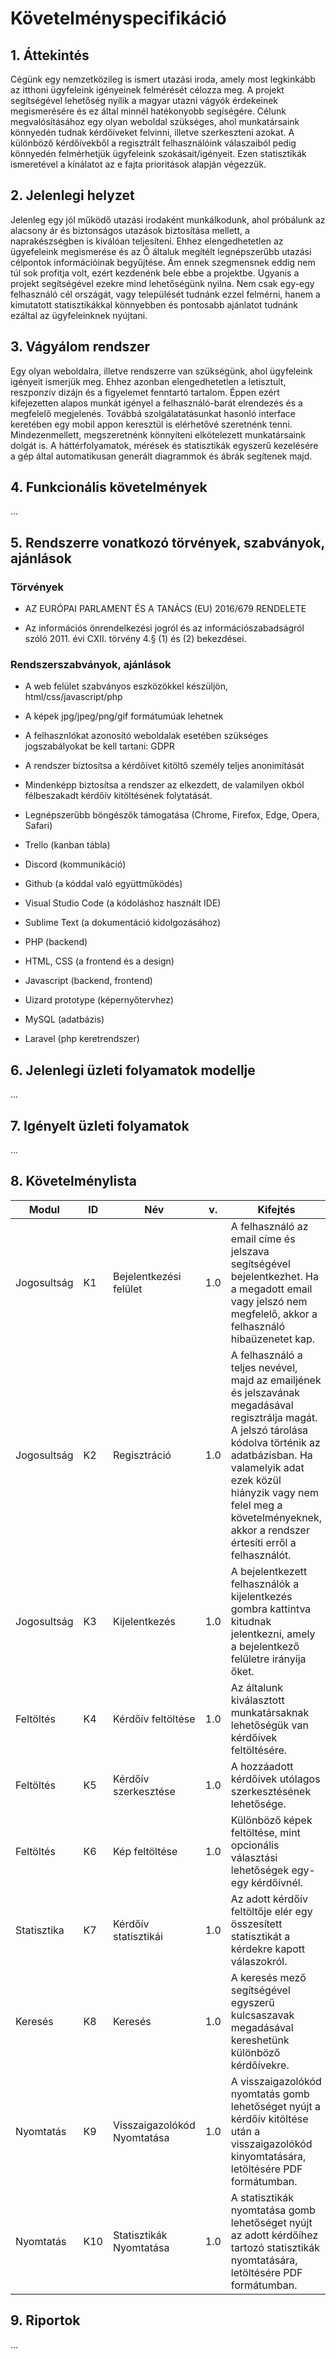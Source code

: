 # Követelményspecifikáció

## 1. Áttekintés
Cégünk egy nemzetközileg is ismert utazási iroda, amely most legkinkább az itthoni ügyfeleink igényeinek felmérését célozza meg.
A projekt segítségével lehetőség nyílik a magyar utazni vágyók érdekeinek megismerésére és ez által minnél hatékonyobb segíségére.
Célunk megvalósításához egy olyan weboldal szükséges, ahol munkatársaink könnyedén tudnak kérdőíveket felvinni, illetve szerkeszteni azokat.
A különböző kérdőívekből a regisztrált felhasználóink válaszaiból pedig könnyedén felmérhetjük ügyfeleink szokásait/igényeit. 
Ezen statisztikák ismeretével a kínálatot az e fajta prioritások alapján végezzük.


## 2. Jelenlegi helyzet
Jelenleg egy jól működő utazási irodaként munkálkodunk, ahol próbálunk az alacsony ár és biztonságos utazások biztosítása mellett, a naprakészségben is kiválóan teljesíteni.
Ehhez elengedhetetlen az ügyefeleink megismerése és az Ő általuk megítélt legnépszerűbb utazási célpontok információinak begyűjtése. Ám ennek szegmensnek eddig nem túl sok profitja volt, ezért kezdenénk bele ebbe a projektbe. Ugyanis a projekt segítségével ezekre mind lehetőségünk nyilna. Nem csak egy-egy felhasználó cél országát, vagy települését tudnánk ezzel felmérni, hanem a kimutatott statisztikákkal könnyebben és pontosabb ajánlatot tudnánk ezáltal az ügyfeleinknek nyújtani.


## 3. Vágyálom rendszer
Egy olyan weboldalra, illetve rendszerre van szükségünk, ahol ügyfeleink igényeit ismerjük meg.
Ehhez azonban elengedhetetlen a letisztult, reszponzív dizájn és a figyelemet fenntartó tartalom.
Éppen ezért kifejezetten alapos munkát igényel a felhasználó-barát elrendezés és a megfelelő megjelenés.
Továbbá szolgálatatásunkat hasonló interface keretében egy mobil appon keresztül is elérhetővé szeretnénk tenni.
Mindezenmellett, megszeretnénk könnyíteni elkötelezett munkatársaink dolgát is.
A háttérfolyamatok, mérések és statisztikák egyszerű kezelésére a gép által automatikusan generált diagrammok és ábrák segítenek majd. 


## 4. Funkcionális követelmények
...


## 5. Rendszerre vonatkozó törvények, szabványok, ajánlások
### Törvények
- AZ EURÓPAI PARLAMENT ÉS A TANÁCS (EU) 2016/679 RENDELETE

- Az információs önrendelkezési jogról és az információszabadságról szóló 2011. évi CXII. törvény 4.§ (1) és (2) bekezdései.

### Rendszerszabványok, ajánlások
- A web felület szabványos eszközökkel készüljön, html/css/javascript/php
- A képek jpg/jpeg/png/gif formátumúak lehetnek
- A felhasznlókat azonosító weboldalak esetében szükséges jogszabályokat be kell tartani: GDPR
- A rendszer bíztosítsa a kérdőívet kitöltő személy teljes anonimítását
- Mindenképp biztosítsa a rendszer az elkezdett, de valamilyen okból félbeszakadt kérdőív kitöltésének folytatását.
- Legnépszerűbb böngészők támogatása (Chrome, Firefox, Edge, Opera, Safari)

- Trello (kanban tábla)
- Discord (kommunikáció)
- Github (a kóddal való együttműködés)
- Visual Studio Code (a kódoláshoz használt IDE)
- Sublime Text (a dokumentáció kidolgozásához)
- PHP (backend)
- HTML, CSS (a frontend és a design)
- Javascript (backend, frontend)
- Uizard prototype (képernyőtervhez)
- MySQL (adatbázis)
- Laravel (php keretrendszer)


## 6. Jelenlegi üzleti folyamatok modellje
...


## 7. Igényelt üzleti folyamatok
...


## 8. Követelménylista
| Modul | ID | Név | v. | Kifejtés |
|---|---|---|---|---|
| Jogosultság | K1 | Bejelentkezési felület | 1.0 | A felhasználó az email címe és jelszava segítségével bejelentkezhet. Ha a megadott email vagy jelszó nem megfelelő, akkor a felhasználó hibaüzenetet kap. |
| Jogosultság | K2 | Regisztráció | 1.0 | A felhasználó a teljes nevével, majd az emailjének és jelszavának megadásával regisztrálja magát. A jelszó tárolása kódolva történik az adatbázisban. Ha valamelyik adat ezek közül hiányzik vagy nem felel meg a követelményeknek, akkor a rendszer értesíti erről a felhasználót. |
| Jogosultság | K3 | Kijelentkezés | 1.0 | A bejelentkezett felhasználók a kijelentkezés gombra kattintva kitudnak jelentkezni, amely a bejelentkező felületre irányíja őket. |
| Feltöltés | K4 | Kérdőív feltöltése | 1.0 | Az általunk kiválasztott munkatársaknak lehetőségük van kérdőívek feltöltésére. |
| Feltöltés | K5 | Kérdőív szerkesztése | 1.0 | A hozzáadott kérdőívek utólagos szerkesztésének lehetősége. |
| Feltöltés | K6 | Kép feltöltése | 1.0 | Különböző képek feltöltése, mint opcionális választási lehetőségek egy-egy kérdőívnél. |
| Statisztika | K7 | Kérdőív statisztikái | 1.0 | Az adott kérdőív feltöltője elér egy összesített statisztikát a kérdekre kapott válaszokról. |
| Keresés | K8 | Keresés | 1.0 | A keresés mező segítségével egyszerű kulcsaszavak megadásával kereshetünk különböző kérdőívekre. |
| Nyomtatás | K9 | Visszaigazolókód Nyomtatása | 1.0 | A visszaigazolókód nyomtatás gomb lehetőséget nyújt a kérdőív kitöltése után a visszaigazolókód kinyomtatására, letöltésére PDF formátumban. |
| Nyomtatás | K10 | Statisztikák Nyomtatása | 1.0 | A statisztikák nyomtatása gomb lehetőséget nyújt az adott kérdőíhez tartozó statisztikák nyomtatására, letöltésére PDF formátumban. |


## 9. Riportok
...
